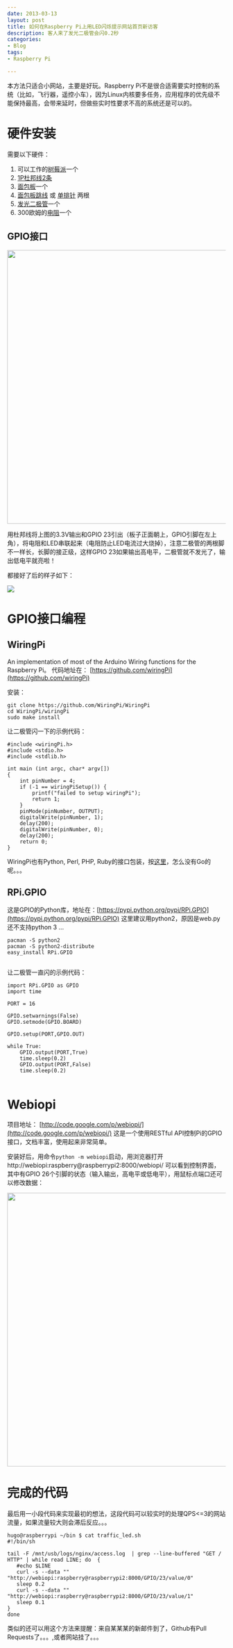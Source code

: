 ```yaml
---
date: 2013-03-13
layout: post
title: 如何在Raspberry Pi上用LED闪烁提示网站首页新访客
description: 客人来了发光二极管会闪0.2秒
categories:
- Blog
tags:
- Raspberry Pi

---
```


本方法只适合小网站，主要是好玩。Raspberry Pi不是很合适需要实时控制的系统（比如，飞行器，遥控小车），因为Linux内核要多任务，应用程序的优先级不能保持最高，会带来延时，但做些实时性要求不高的系统还是可以的。

# 硬件安装

需要以下硬件：

1. 可以工作的[树莓派](http://s.click.taobao.com/t?e=zGU34CA7K%2BPkqB07S4%2FK0CITy7klxxrJ35Nnc0iO6niAHo44Chb01aWIu4ho12MwdcCLV6ff8kJMg0iz0FTGXaJAqMvt94sTe0NIrCAdd8LW)一个
2. [1P杜邦线2条](http://s.click.taobao.com/t?e=zGU34CA7K%2BPkqB07S4%2FK0CITy7klxxrJ35Nnc0iO6niAHoWKV0kwS8Wy16Cg6qBM%2BZAOnJCqNG%2BPJAy9U15g8TwJiq5U3GGcJ8eTvC7%2F6APShw%3D%3D)
3. [面包板](http://s.click.taobao.com/t?e=zGU34CA7K%2BPkqB07S4%2FK0CFcRfH0GoT805sipKjxiNm9RKSkRargJCPYP6KVEIQUWKzMUFn1hvlcbkMSKk3m2pVJo%2BqQDYKVz%2Bt1%2FjL7Iywe7g%3D%3D)一个
4. [面包板跳线](http://s.click.taobao.com/t?e=zGU34CA7K%2BPkqB07S4%2FK0CITy7klxxrJ35Nnc0iO6niAHKxVk7v382jKYSyD7qi5ltcqvLWmWBL7lxLB2%2BsaWLuet8Ik65QHyGWV5mRTheUA) 或 [单排针](http://s.click.taobao.com/t?e=zGU34CA7K%2BPkqB07S4%2FK0CITy7klxxrJ35Nnc0iO6niAHKxVk7v382jKYSyD7qi5ltcqvLWmWBL7lxLB2%2BsaWLuet8Ik65QHyGWV5mRTheUA) 两根
5. [发光二极管](http://s.click.taobao.com/t?e=zGU34CA7K%2BPkqB07S4%2FK0CITy7klxxrJ35Nnc0iO6niAHKxVk7v382jKYSyD7qi5ltcqvLWmWBL7lxLB2%2BsaWLuet8Ik65QHyGWV5mRTheUA)一个
6. 300欧姆的[电阻](http://s.click.taobao.com/t?e=zGU34CA7K%2BPkqB07S4%2FK0CFcRfH0GoT805sipKjxiNm80QgaIDkojjQIBhc4L8WmRpaGVVBVD9DpAt8wKPZTmbzvVp4EIdCD2Ow2DOQmdPtlV8g%3D)一个
 
## GPIO接口

<img src="http://ww1.sinaimg.cn/large/6bc40342gw1e2o2uls7wlj.jpg" width="630"/>

用杜邦线将上图的3.3V输出和GPIO 23引出（板子正面朝上，GPIO引脚在左上角），将电阻和LED串联起来（电阻防止LED电流过大烧掉），注意二极管的两根脚不一样长，长脚的接正级，这样GPIO 23如果输出高电平，二极管就不发光了，输出低电平就亮啦！
 
都接好了后的样子如下：

<img src="http://ww3.sinaimg.cn/bmiddle/6bc40342jw1e2ni9esb2uj.jpg"/>


# GPIO接口编程

## WiringPi
An implementation of most of the Arduino Wiring functions for the Raspberry Pi。
代码地址在： [https://github.com/wiringPi](https://github.com/wiringPi)

安装：

```
git clone https://github.com/WiringPi/WiringPi
cd WiringPi/wiringPi
sudo make install	
```

让二极管闪一下的示例代码：

```
#include <wiringPi.h>
#include <stdio.h>
#include <stdlib.h>

int main (int argc, char* argv[])
{
	int pinNumber = 4;
	if (-1 == wiringPiSetup()) {
		printf("failed to setup wiringPi");
		return 1;
	}	
	pinMode(pinNumber, OUTPUT);
	digitalWrite(pinNumber, 1);
	delay(200);
	digitalWrite(pinNumber, 0);
	delay(200);
	return 0;	
}

```

WiringPi也有Python, Perl, PHP, Ruby的接口包装，按[这里](https://github.com/wiringPi)，怎么没有Go的呢。。。

## RPi.GPIO
这是GPIO的Python库，地址在：[https://pypi.python.org/pypi/RPi.GPIO](https://pypi.python.org/pypi/RPi.GPIO)
这里建议用python2，原因是web.py还不支持python 3 ...

``` 
pacman -S python2
pacman -S python2-distribute
easy_install RPi.GPIO
    
```

让二极管一直闪的示例代码：

```
import RPi.GPIO as GPIO
import time

PORT = 16

GPIO.setwarnings(False) 
GPIO.setmode(GPIO.BOARD)

GPIO.setup(PORT,GPIO.OUT)

while True:
    GPIO.output(PORT,True)
    time.sleep(0.2)
    GPIO.output(PORT,False)
    time.sleep(0.2)
    
```


# Webiopi
项目地址： [http://code.google.com/p/webiopi/](http://code.google.com/p/webiopi/) 这是一个使用RESTful API控制Pi的GPIO接口，文档丰富，使用起来非常简单。

安装好后，用命令`python -m webiopi`启动，用浏览器打开 http://webiopi:raspberry@raspberrypi2:8000/webiopi/ 可以看到控制界面，其中有GPIO 26个引脚的状态（输入输出，高电平或低电平），用鼠标点端口还可以修改数据：

<img src="http://trouch.com/wp-content/uploads/2012/08/webiopi-chrome.png" width="630"/>


# 完成的代码

最后用一小段代码来实现最初的想法，这段代码可以较实时的处理QPS<=3的网站流量，如果流量较大则会滞后反应。。。

```
hugo@raspberrypi ~/bin $ cat traffic_led.sh 
#!/bin/sh

tail -F /mnt/usb/logs/nginx/access.log  | grep --line-buffered "GET / HTTP" | while read LINE; do  {
   #echo $LINE
   curl -s --data "" "http://webiopi:raspberry@raspberrypi2:8000/GPIO/23/value/0"
   sleep 0.2
   curl -s --data "" "http://webiopi:raspberry@raspberrypi2:8000/GPIO/23/value/1"
   sleep 0.1
}
done
```

类似的还可以用这个方法来提醒：来自某某某的新邮件到了，Github有Pull Requests了。。。,或者网站挂了。。。